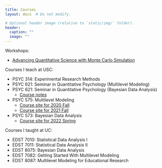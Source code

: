 ```yaml
---
title: Courses
layout: docs  # Do not modify.

# Optional header image (relative to `static/img/` folder).
header:
  caption: ""
  image: ""
---
```


Workshops:

- [Advancing Quantitative Science with Monte Carlo Simulation](courses/montecarlo/)

Courses I teach at USC:

- PSYC 314: Experimental Research Methods
- PSYC 621: Seminar in Quantitative Psychology (Multilevel Modeling)
- PSYC 621: Seminar in Quantitative Psychology (Bayesian Data Analysis)
    + [Course notes](https://psyc-bayes-notes.netlify.com)
- PSYC 575: Multilevel Modeling
    + [Course site for 2020 Fall](courses/psyc575/)
    + [Course site for 2021 Fall](https://psyc575-2021fall.netlify.app/)
- PSYC 573: Bayesian Data Analysis
    + [Course site for 2022 Spring](https://psyc573-2022spring.netlify.app/)

Courses I taught at UC:

- EDST 7010: Statistical Data Analysis I
- EDST 7011: Statistical Data Analysis II
- EDST 8075: Bayesian Data Analysis
- EDST 7082: Getting Started With Multilevel Modeling
- EDST 8087: Multilevel Modeling for Educational Research
